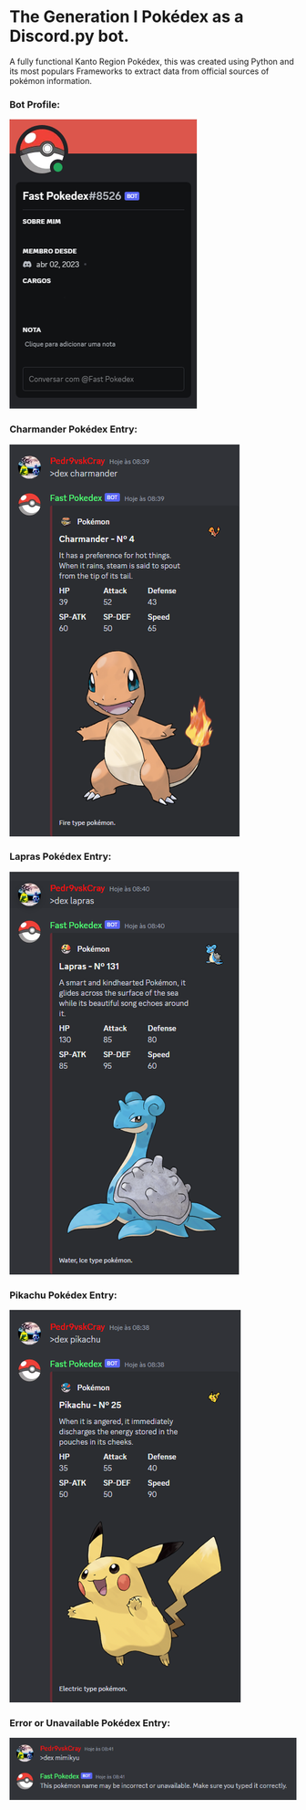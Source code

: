 <h1>The Generation I Pokédex as a Discord.py bot.</h1>

A fully functional Kanto Region Pokédex, this was created using Python and its most populars Frameworks to extract data from official sources of pokémon information.

<h3>Bot Profile:</h3>
<p align="left">
<img src="https://github.com/Pedr9vskCray/Discord.py-Kanto-Pokedex-Bot/blob/056601c49a7a21db1b3460a718271499d2e202b8/pictures-folder/fast%20pokedex%20edit.png">
</p>

<h3>Charmander Pokédex Entry:</h3>
<p align="left">
<img src="https://github.com/Pedr9vskCray/Discord.py-Kanto-Pokedex-Bot/blob/1ba6d4207a2d7616e8c603390d484298295d86f1/pictures-folder/dex%20charmander%20bot.png">
</p>

<h3>Lapras Pokédex Entry:</h3>
<p align="left">
<img src="https://github.com/Pedr9vskCray/Discord.py-Kanto-Pokedex-Bot/blob/49e95c03811f20b2bf9c128f541cfa279a25c075/pictures-folder/dex%20lapras%20bot.png">
</p>

<h3>Pikachu Pokédex Entry:</h3>
<p align="left">
<img src="https://github.com/Pedr9vskCray/Discord.py-Kanto-Pokedex-Bot/blob/49e95c03811f20b2bf9c128f541cfa279a25c075/pictures-folder/dex%20pikachu%20bot.png">
</p>

<h3>Error or Unavailable Pokédex Entry:</h3>
<p align="left">
<img src="https://github.com/Pedr9vskCray/Discord.py-Kanto-Pokedex-Bot/blob/49e95c03811f20b2bf9c128f541cfa279a25c075/pictures-folder/dex%20unavailable%20pokemon.png">
</p>



